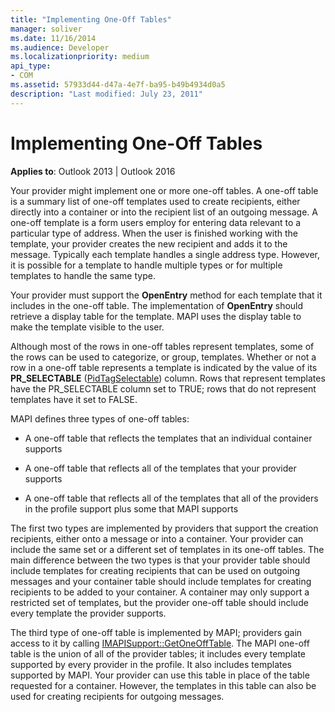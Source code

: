 ```yaml
---
title: "Implementing One-Off Tables"
manager: soliver
ms.date: 11/16/2014
ms.audience: Developer
ms.localizationpriority: medium
api_type:
- COM
ms.assetid: 57933d44-d47a-4e7f-ba95-b49b4934d0a5
description: "Last modified: July 23, 2011"
---
```


# Implementing One-Off Tables

**Applies to**: Outlook 2013 | Outlook 2016 
  
Your provider might implement one or more one-off tables. A one-off table is a summary list of one-off templates used to create recipients, either directly into a container or into the recipient list of an outgoing message. A one-off template is a form users employ for entering data relevant to a particular type of address. When the user is finished working with the template, your provider creates the new recipient and adds it to the message. Typically each template handles a single address type. However, it is possible for a template to handle multiple types or for multiple templates to handle the same type. 
  
Your provider must support the **OpenEntry** method for each template that it includes in the one-off table. The implementation of **OpenEntry** should retrieve a display table for the template. MAPI uses the display table to make the template visible to the user. 
  
Although most of the rows in one-off tables represent templates, some of the rows can be used to categorize, or group, templates. Whether or not a row in a one-off table represents a template is indicated by the value of its **PR_SELECTABLE** ([PidTagSelectable](pidtagselectable-canonical-property.md)) column. Rows that represent templates have the PR_SELECTABLE column set to TRUE; rows that do not represent templates have it set to FALSE.
  
MAPI defines three types of one-off tables:
  
- A one-off table that reflects the templates that an individual container supports
    
- A one-off table that reflects all of the templates that your provider supports 
    
- A one-off table that reflects all of the templates that all of the providers in the profile support plus some that MAPI supports
    
The first two types are implemented by providers that support the creation recipients, either onto a message or into a container. Your provider can include the same set or a different set of templates in its one-off tables. The main difference between the two types is that your provider table should include templates for creating recipients that can be used on outgoing messages and your container table should include templates for creating recipients to be added to your container. A container may only support a restricted set of templates, but the provider one-off table should include every template the provider supports.
  
The third type of one-off table is implemented by MAPI; providers gain access to it by calling [IMAPISupport::GetOneOffTable](imapisupport-getoneofftable.md). The MAPI one-off table is the union of all of the provider tables; it includes every template supported by every provider in the profile. It also includes templates supported by MAPI. Your provider can use this table in place of the table requested for a container. However, the templates in this table can also be used for creating recipients for outgoing messages.
  

